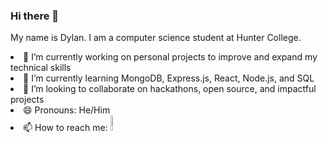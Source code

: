 ### Hi there 👋

My name is Dylan. I am a computer science student at Hunter College. 
<p>
<li>🔭 I’m currently working on personal projects to improve and expand my technical skills<li\>
<li> 🌱 I’m currently learning MongoDB, Express.js, React, Node.js, and SQL <li\>
<li> 👯 I’m looking to collaborate on hackathons, open source, and impactful projects<li\>
<li> 😄 Pronouns: He/Him<li\>
<li> 📫 How to reach me: <a href="https://www.linkedin.com/in/dylan-dominguez-sulca/" target="_blank"> <img src="https://github.com/dylandgz/dylandgz/assets/70587488/38f179b8-c208-45f6-893b-e4d11b6333ee" alt="LinkedIn Logo" style="width: 8%;" vertical-align: bottom;>
  </a>
  <li\>
</p>



<!--
**dylandgz/dylandgz** is a ✨ _special_ ✨ repository because its `README.md` (this file) appears on your GitHub profile.

Here are some ideas to get you started:

- 🔭 I’m currently working on ...
- 🌱 I’m currently learning ...
- 👯 I’m looking to collaborate on ...
- 🤔 I’m looking for help with ...
- 💬 Ask me about ...
- 📫 How to reach me: ...
- 😄 Pronouns: ...
- ⚡ Fun fact: ...
-->
